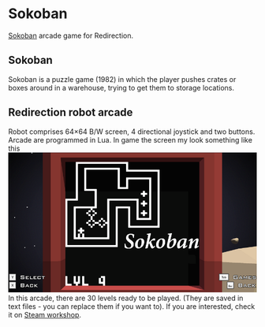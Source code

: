 # Sokoban
[Sokoban](https://en.wikipedia.org/wiki/Sokoban) arcade game for Redirection.

## Sokoban
Sokoban is a puzzle game (1982) in which the player pushes crates or boxes around in a warehouse, trying to get them to storage locations.

## Redirection robot arcade
Robot comprises 64×64 B/W screen, 4 directional joystick and two buttons. Arcade are programmed in Lua. In game the screen my look something like this
![](thumbnail.png)  
In this arcade, there are 30 levels ready to be played. (They are saved in text files - you can replace them if you want to).
If you are interested, check it on [Steam workshop](https://steamcommunity.com/sharedfiles/filedetails/?id=1494101674).